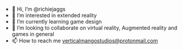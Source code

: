 - 👋 Hi, I’m @richiejaggs
- 👀 I’m interested in extended reality
- 🌱 I’m currently learning game design
- 💞️ I’m looking to collaborate on virtual reality, Augmented reality and games in general
- 📫 How to reach me verticalmangostudios@protonmail.com

<!---
richiejaggs/richiejaggs is a ✨ special ✨ repository because its `README.md` (this file) appears on your GitHub profile.
You can click the Preview link to take a look at your changes.
--->
